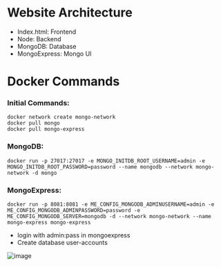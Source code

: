 # Website Architecture

  * Index.html: Frontend
  * Node: Backend
  * MongoDB: Database
  * MongoExpress: Mongo UI

# Docker Commands
  ### Initial Commands:
    docker network create mongo-network
    docker pull mongo
    docker pull mongo-express
  ### MongoDB:
    docker run -p 27017:27017 -e MONGO_INITDB_ROOT_USERNAME=admin -e MONGO_INITDB_ROOT_PASSWORD=password --name mongodb --network mongo-network -d mongo
  ### MongoExpress:
    docker run -p 8081:8081 -e ME_CONFIG_MONGODB_ADMINUSERNAME=admin -e ME_CONFIG_MONGODB_ADMINPASSWORD=password -e ME_CONFIG_MONGODB_SERVER=mongodb -d --network mongo-network --name mongo-express mongo-express
  * login with admin:pass in mongoexpress
  * Create database user-accounts

  ![image](https://github.com/tanish-mahajan/Devops-Project/assets/69743287/d3d84a41-7158-45c0-a90f-06084ee620a4)

